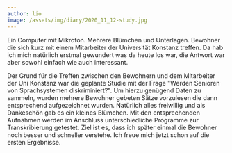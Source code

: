 ```yaml
---
author: lio
image: /assets/img/diary/2020_11_12-study.jpg
---
```

Ein Computer mit Mikrofon. Mehrere Blümchen und Unterlagen. Bewohner die sich
kurz mit einem Mitarbeiter der Universität Konstanz treffen. Da hab ich mich
natürlich erstmal gewundert was da heute los war, die Antwort war aber sowohl
einfach wie auch interessant.

Der Grund für die Treffen zwischen den Bewohnern und dem Mitarbeiter der Uni
Konstanz war die geplante Studie mit der Frage "Werden Senioren von
Sprachsystemen diskriminiert?". Um hierzu genügend Daten zu sammeln, wurden
mehrere Bewohner gebeten Sätze vorzulesen die dann entsprechend aufgezeichnet
wurden. Natürlich alles freiwillig und als Dankeschön gab es ein kleines
Blümchen. Mit den entsprechenden Aufnahmen werden im Anschluss unterschiedliche
Programme zur Transkribierung getestet. Ziel ist es, dass ich später einmal die
Bewohner noch besser und schneller verstehe. Ich freue mich jetzt schon auf die
ersten Ergebnisse.
